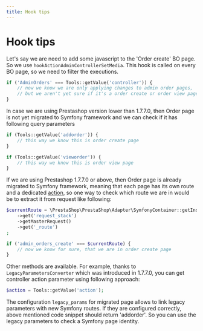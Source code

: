 ```yaml
---
title: Hook tips
---
```


# Hook tips

Let's say we are need to add some javascript to the 'Order create' BO page. So we use `hookActionAdminControllerSetMedia`.
This hook is called on every BO page, so we need to filter the executions.
```php
if ('AdminOrders' === Tools::getValue('controller')) {
    // now we know we are only applying changes to admin order pages,
    // but we aren't yet sure if it's a order create or order view page
}
```

In case we are using Prestashop version lower than 1.7.7.0, then Order page is not yet migrated to Symfony framework
and we can check if it has following query parameters
```php
if (Tools::getValue('addorder')) {
    // this way we know this is order create page
}

if (Tools::getValue('vieworder')) {
    // this way we know this is order view page
}
```

If we are using Prestashop 1.7.7.0 or above, then Order page is already migrated to Symfony framework,
meaning that each page has its own route and a dedicated [action](https://symfony.com/doc/3.4/routing.html),
so one way to check which route we are in would be to extract it from request like following:
```php
$currentRoute = \PrestaShop\PrestaShop\Adapter\SymfonyContainer::getInstance()
    ->get('request_stack')
    ->getMasterRequest()
    ->get('_route')
;

if ('admin_orders_create' === $currentRoute) {
    // now we know for sure, that we are in order create page
}
```

Other methods are available. For example, thanks to `LegacyParametersConverter` which was introduced in 1.7.7.0, you can get controller action parameter using following approach:
```php
$action = Tools::getValue('action');
```
The configuration `legacy_params` for migrated page allows to link legacy parameters with new Symfony routes. If they are configured correctly, above mentioned code snippet should return 'addorder'. So you can use the legacy parameters to check a Symfony page identity.
